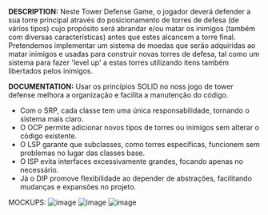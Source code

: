 **DESCRIPTION:**
Neste Tower Defense Game, o jogador deverá defender a sua torre principal através do posicionamento de torres de defesa (de vários tipos) cujo propósito será abrandar e/ou matar os inimigos (também com diversas características) antes que estes alcancem a torre final.
Pretendemos implementar um sistema de moedas que serão adquiridas ao matar inimigos e usadas para construir novas torres de defesa, tal como um sistema para fazer 'level up' a estas torres utilizando itens também libertados pelos inimigos. 


**DOCUMENTATION:**
Usar os princípios SOLID no noss jogo de tower defense melhora a organização e facilita a manutenção do código. 
- Com o SRP, cada classe tem uma única responsabilidade, tornando o sistema mais claro.
- O OCP permite adicionar novos tipos de torres ou inimigos sem alterar o código existente.
- O LSP garante que subclasses, como torres específicas, funcionem sem problemas no lugar das classes base.
- O ISP evita interfaces excessivamente grandes, focando apenas no necessário.
- Já o DIP promove flexibilidade ao depender de abstrações, facilitando mudanças e expansões no projeto.
  
MOCKUPS:
![image](https://github.com/user-attachments/assets/ef940532-2cd2-4234-a969-31fb58aa6ddd)
![image](https://github.com/user-attachments/assets/b1eeef2e-a5be-4853-8a00-57d514041008)
![image](https://github.com/user-attachments/assets/2cf448e9-0044-4ee0-9df5-52260b1f27a0)


